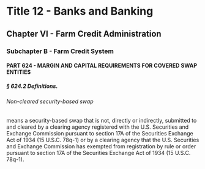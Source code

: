 
# Title 12 - Banks and Banking
## Chapter VI - Farm Credit Administration
### Subchapter B - Farm Credit System
#### PART 624 - MARGIN AND CAPITAL REQUIREMENTS FOR COVERED SWAP ENTITIES
##### § 624.2 Definitions.
###### Non-cleared security-based swap

means a security-based swap that is not, directly or indirectly, submitted to and cleared by a clearing agency registered with the U.S. Securities and Exchange Commission pursuant to section 17A of the Securities Exchange Act of 1934 (15 U.S.C. 78q-1) or by a clearing agency that the U.S. Securities and Exchange Commission has exempted from registration by rule or order pursuant to section 17A of the Securities Exchange Act of 1934 (15 U.S.C. 78q-1).
